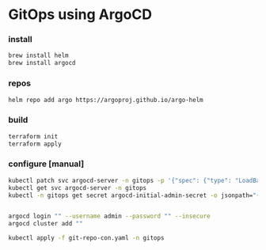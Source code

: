 # GitOps using ArgoCD

### install
```sh
brew install helm
brew install argocd
```

### repos
```sh
helm repo add argo https://argoproj.github.io/argo-helm
```

### build
```sh
terraform init
terraform apply
```

### configure [manual]
```sh
kubectl patch svc argocd-server -n gitops -p '{"spec": {"type": "LoadBalancer"}}'
kubectl get svc argocd-server -n gitops
kubectl -n gitops get secret argocd-initial-admin-secret -o jsonpath="{.data.password}" | base64 -d; echo


argocd login "" --username admin --password "" --insecure
argocd cluster add ""

kubectl apply -f git-repo-con.yaml -n gitops
```
